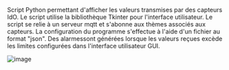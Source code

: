 Script Python permettant d'afficher les valeurs transmises par des capteurs IdO. Le script utilise la bibliothèque Tkinter pour l'interface utilisateur. Le script se relie à un serveur mqtt et s'abonne aux thèmes associés aux capteurs. La configuration du programme s'effectue à l'aide d'un fichier au format "json". Des alarmessont générées lorsque les valeurs reçues excède les limites configurées dans l'interface utilisateur GUI.

![image](https://github.com/jdesylva/demo/assets/6276491/53b06b26-e603-429e-b566-61cca7bf57d4)

